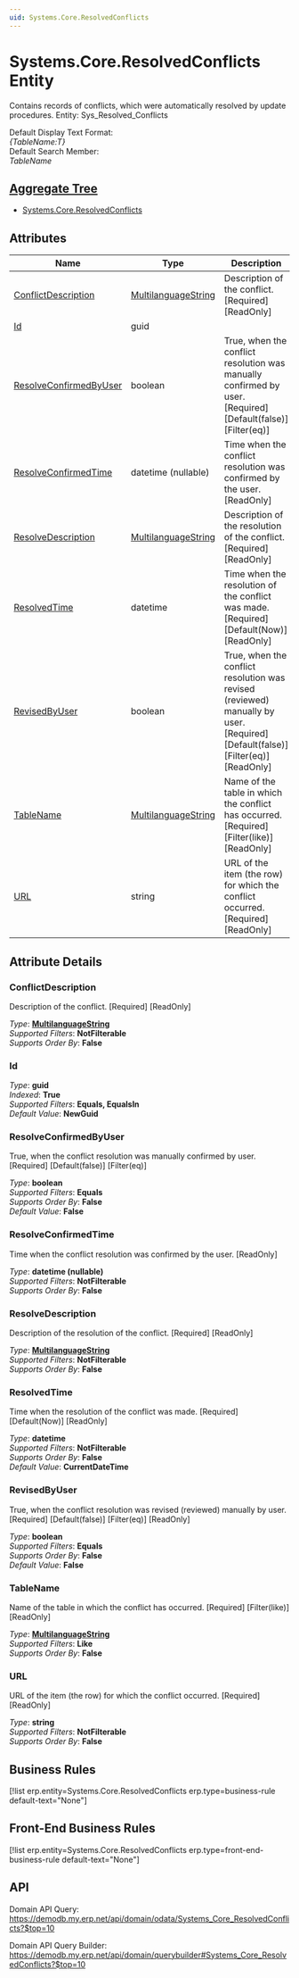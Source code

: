 ```yaml
---
uid: Systems.Core.ResolvedConflicts
---
```

# Systems.Core.ResolvedConflicts Entity

Contains records of conflicts, which were automatically resolved by update procedures. Entity: Sys_Resolved_Conflicts

Default Display Text Format:  
_{TableName:T}_  
Default Search Member:  
_TableName_  

## [Aggregate Tree](xref:aggregates)  
* [Systems.Core.ResolvedConflicts](Systems.Core.ResolvedConflicts.md)  

## Attributes

| Name | Type | Description |
| ---- | ---- | --- |
| [ConflictDescription](Systems.Core.ResolvedConflicts.md#conflictdescription) | [MultilanguageString](../data-types.md#multilanguagestring) | Description of the conflict. [Required] [ReadOnly] 
| [Id](Systems.Core.ResolvedConflicts.md#id) | guid |  
| [ResolveConfirmedByUser](Systems.Core.ResolvedConflicts.md#resolveconfirmedbyuser) | boolean | True, when the conflict resolution was manually confirmed by user. [Required] [Default(false)] [Filter(eq)] 
| [ResolveConfirmedTime](Systems.Core.ResolvedConflicts.md#resolveconfirmedtime) | datetime (nullable) | Time when the conflict resolution was confirmed by the user. [ReadOnly] 
| [ResolveDescription](Systems.Core.ResolvedConflicts.md#resolvedescription) | [MultilanguageString](../data-types.md#multilanguagestring) | Description of the resolution of the conflict. [Required] [ReadOnly] 
| [ResolvedTime](Systems.Core.ResolvedConflicts.md#resolvedtime) | datetime | Time when the resolution of the conflict was made. [Required] [Default(Now)] [ReadOnly] 
| [RevisedByUser](Systems.Core.ResolvedConflicts.md#revisedbyuser) | boolean | True, when the conflict resolution was revised (reviewed) manually by user. [Required] [Default(false)] [Filter(eq)] [ReadOnly] 
| [TableName](Systems.Core.ResolvedConflicts.md#tablename) | [MultilanguageString](../data-types.md#multilanguagestring) | Name of the table in which the conflict has occurred. [Required] [Filter(like)] [ReadOnly] 
| [URL](Systems.Core.ResolvedConflicts.md#url) | string | URL of the item (the row) for which the conflict occurred. [Required] [ReadOnly] 


## Attribute Details

### ConflictDescription

Description of the conflict. [Required] [ReadOnly]

_Type_: **[MultilanguageString](../data-types.md#multilanguagestring)**  
_Supported Filters_: **NotFilterable**  
_Supports Order By_: **False**  

### Id

_Type_: **guid**  
_Indexed_: **True**  
_Supported Filters_: **Equals, EqualsIn**  
_Default Value_: **NewGuid**  

### ResolveConfirmedByUser

True, when the conflict resolution was manually confirmed by user. [Required] [Default(false)] [Filter(eq)]

_Type_: **boolean**  
_Supported Filters_: **Equals**  
_Supports Order By_: **False**  
_Default Value_: **False**  

### ResolveConfirmedTime

Time when the conflict resolution was confirmed by the user. [ReadOnly]

_Type_: **datetime (nullable)**  
_Supported Filters_: **NotFilterable**  
_Supports Order By_: **False**  

### ResolveDescription

Description of the resolution of the conflict. [Required] [ReadOnly]

_Type_: **[MultilanguageString](../data-types.md#multilanguagestring)**  
_Supported Filters_: **NotFilterable**  
_Supports Order By_: **False**  

### ResolvedTime

Time when the resolution of the conflict was made. [Required] [Default(Now)] [ReadOnly]

_Type_: **datetime**  
_Supported Filters_: **NotFilterable**  
_Supports Order By_: **False**  
_Default Value_: **CurrentDateTime**  

### RevisedByUser

True, when the conflict resolution was revised (reviewed) manually by user. [Required] [Default(false)] [Filter(eq)] [ReadOnly]

_Type_: **boolean**  
_Supported Filters_: **Equals**  
_Supports Order By_: **False**  
_Default Value_: **False**  

### TableName

Name of the table in which the conflict has occurred. [Required] [Filter(like)] [ReadOnly]

_Type_: **[MultilanguageString](../data-types.md#multilanguagestring)**  
_Supported Filters_: **Like**  
_Supports Order By_: **False**  

### URL

URL of the item (the row) for which the conflict occurred. [Required] [ReadOnly]

_Type_: **string**  
_Supported Filters_: **NotFilterable**  
_Supports Order By_: **False**  



## Business Rules

[!list erp.entity=Systems.Core.ResolvedConflicts erp.type=business-rule default-text="None"]

## Front-End Business Rules

[!list erp.entity=Systems.Core.ResolvedConflicts erp.type=front-end-business-rule default-text="None"]

## API

Domain API Query:
<https://demodb.my.erp.net/api/domain/odata/Systems_Core_ResolvedConflicts?$top=10>

Domain API Query Builder:
<https://demodb.my.erp.net/api/domain/querybuilder#Systems_Core_ResolvedConflicts?$top=10>

